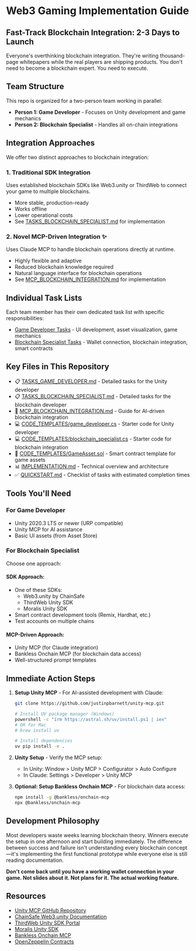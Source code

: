 # Web3 Gaming Implementation Guide

## Fast-Track Blockchain Integration: 2-3 Days to Launch

Everyone's overthinking blockchain integration. They're writing thousand-page whitepapers while the real players are shipping products. You don't need to become a blockchain expert. You need to execute.

## Team Structure

This repo is organized for a two-person team working in parallel:
- **Person 1: Game Developer** - Focuses on Unity development and game mechanics
- **Person 2: Blockchain Specialist** - Handles all on-chain integrations

## Integration Approaches

We offer two distinct approaches to blockchain integration:

### 1. Traditional SDK Integration
Uses established blockchain SDKs like Web3.unity or ThirdWeb to connect your game to multiple blockchains.
- More stable, production-ready
- Works offline
- Lower operational costs
- See [TASKS_BLOCKCHAIN_SPECIALIST.md](TASKS_BLOCKCHAIN_SPECIALIST.md) for implementation

### 2. Novel MCP-Driven Integration ✨
Uses Claude MCP to handle blockchain operations directly at runtime.
- Highly flexible and adaptive
- Reduced blockchain knowledge required
- Natural language interface for blockchain operations
- See [MCP_BLOCKCHAIN_INTEGRATION.md](MCP_BLOCKCHAIN_INTEGRATION.md) for implementation

## Individual Task Lists

Each team member has their own dedicated task list with specific responsibilities:

- [Game Developer Tasks](TASKS_GAME_DEVELOPER.md) - UI development, asset visualization, game mechanics
- [Blockchain Specialist Tasks](TASKS_BLOCKCHAIN_SPECIALIST.md) - Wallet connection, blockchain integration, smart contracts

## Key Files in This Repository

- 📋 [TASKS_GAME_DEVELOPER.md](TASKS_GAME_DEVELOPER.md) - Detailed tasks for the Unity developer
- 📋 [TASKS_BLOCKCHAIN_SPECIALIST.md](TASKS_BLOCKCHAIN_SPECIALIST.md) - Detailed tasks for the blockchain developer
- 🚀 [MCP_BLOCKCHAIN_INTEGRATION.md](MCP_BLOCKCHAIN_INTEGRATION.md) - Guide for AI-driven blockchain integration
- 💻 [CODE_TEMPLATES/game_developer.cs](CODE_TEMPLATES/game_developer.cs) - Starter code for Unity developer
- 💻 [CODE_TEMPLATES/blockchain_specialist.cs](CODE_TEMPLATES/blockchain_specialist.cs) - Starter code for blockchain integration
- 📄 [CODE_TEMPLATES/GameAsset.sol](CODE_TEMPLATES/GameAsset.sol) - Smart contract template for game assets
- 📊 [IMPLEMENTATION.md](IMPLEMENTATION.md) - Technical overview and architecture
- ✅ [QUICKSTART.md](QUICKSTART.md) - Checklist of tasks with estimated completion times

## Tools You'll Need

### For Game Developer
- Unity 2020.3 LTS or newer (URP compatible)
- Unity MCP for AI assistance
- Basic UI assets (from Asset Store)

### For Blockchain Specialist
Choose one approach:

#### SDK Approach:
- One of these SDKs:
  - Web3.unity by ChainSafe
  - ThirdWeb Unity SDK 
  - Moralis Unity SDK
- Smart contract development tools (Remix, Hardhat, etc.)
- Test accounts on multiple chains

#### MCP-Driven Approach:
- Unity MCP (for Claude integration)
- Bankless Onchain MCP (for blockchain data access)
- Well-structured prompt templates

## Immediate Action Steps

1. **Setup Unity MCP** - For AI-assisted development with Claude:
   ```bash
   git clone https://github.com/justinpbarnett/unity-mcp.git
   
   # Install UV package manager (Windows)
   powershell -c "irm https://astral.sh/uv/install.ps1 | iex"
   # OR for Mac
   # brew install uv
   
   # Install dependencies
   uv pip install -e .
   ```

2. **Unity Setup** - Verify the MCP setup:
   - In Unity: Window > Unity MCP > Configurator > Auto Configure
   - In Claude: Settings > Developer > Unity MCP

3. **Optional: Setup Bankless Onchain MCP** - For blockchain data access:
   ```bash
   npm install -g @bankless/onchain-mcp
   npx @bankless/onchain-mcp
   ```

## Development Philosophy

Most developers waste weeks learning blockchain theory. Winners execute the setup in one afternoon and start building immediately. The difference between success and failure isn't understanding every blockchain concept—it's implementing the first functional prototype while everyone else is still reading documentation.

**Don't come back until you have a working wallet connection in your game. Not slides about it. Not plans for it. The actual working feature.**

## Resources

- [Unity MCP GitHub Repository](https://github.com/justinpbarnett/unity-mcp)
- [ChainSafe Web3.unity Documentation](https://docs.gaming.chainsafe.io/)
- [ThirdWeb Unity SDK Portal](https://portal.thirdweb.com/unity)
- [Moralis Unity SDK](https://moralis.io/unity/)
- [Bankless Onchain MCP](https://github.com/Bankless/onchain-mcp)
- [OpenZeppelin Contracts](https://github.com/OpenZeppelin/openzeppelin-contracts)
